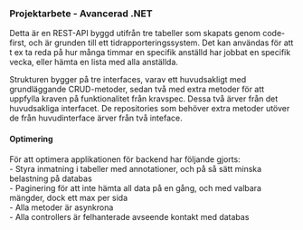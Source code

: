 <h3>Projektarbete - Avancerad .NET</h3>

Detta är en REST-API byggd utifrån tre tabeller som skapats genom code-first, och är grunden till ett tidrapporteringssystem. Det kan användas för att t ex ta reda 
på hur många timmar en specifik anställd har jobbat en specifik vecka, eller hämta en lista med alla anställda.

Strukturen bygger på tre interfaces, varav ett huvudsakligt med grundläggande CRUD-metoder, sedan två med extra metoder för att uppfylla kraven på funktionalitet från 
kravspec. Dessa två ärver från det huvudsakliga interfacet. 
De repositories som behöver extra metoder utöver de från huvudinterface ärver från två inteface.



<h4>Optimering</h4>
För att optimera applikationen för backend har följande gjorts:<br>
- Styra inmatning i tabeller med annotationer, och på så sätt minska belastning på databas<br>
- Paginering för att inte hämta all data på en gång, och med valbara mängder, dock ett max per sida<br>
- Alla metoder är asynkrona<br>
- Alla controllers är felhanterade avseende kontakt med databas
